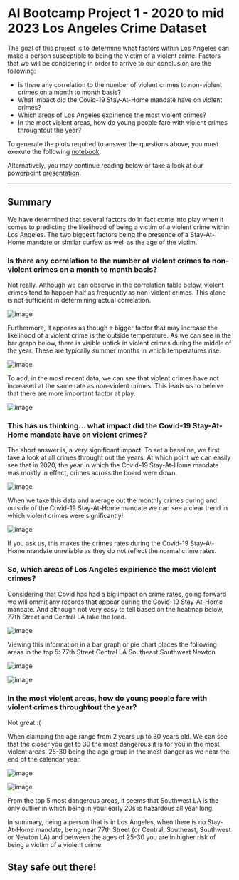 # AI Bootcamp Project 1 - 2020 to mid 2023 Los Angeles Crime Dataset

The goal of this project is to determine what factors within Los Angeles can make a person susceptible to being the victim of a violent crime.
Factors that we will be considering in order to arrive to our conclusion are the following:
- Is there any correlation to the number of violent crimes to non-violent crimes on a month to month basis?
- What impact did the Covid-19 Stay-At-Home mandate have on violent crimes?
- Which areas of Los Angeles expirience the most violent crimes?
- In the most violent areas, how do young people fare with violent crimes throughtout the year?

To generate the plots required to answer the questions above, you must exexute the following [notebook](https://github.com/Ed-Lovera/AI-PT-Project-1/blob/main/la_crimes.ipynb).

Alternatively, you may continue reading below or take a look at our powerpoint [presentation](https://github.com/Ed-Lovera/AI-PT-Project-1/blob/main/LA%20Crime%20Data%20Analysis%202020%20-%202023.pptx).

---

## Summary
We have determined that several factors do in fact come into play when it comes to predicting the likelihood of being a victim of a violent crime within Los Angeles.
The two biggest factors being the presence of a Stay-At-Home mandate or similar curfew as well as the age of the victim.

### Is there any correlation to the number of violent crimes to non-violent crimes on a month to month basis?
Not really. Although we can observe in the correlation table below, violent crimes tend to happen half as frequently as non-violent crimes. This alone is not sufficient in determining actual correlation.

![image](https://github.com/user-attachments/assets/1f3f8f4f-65f8-4b2f-ac05-8333b4275fc1)

Furthermore, it appears as though a bigger factor that may increase the likelihood of a violent crime is the outside temperature. As we can see in the bar graph below, there is visible uptick in violent crimes during the middle of the year. These are typically summer months in which temperatures rise.

![image](https://github.com/user-attachments/assets/488aa93b-5ffa-44b7-aac8-ab5daba37cc8)

To add, in the most recent data, we can see that violent crimes have not increased at the same rate as non-violent crimes. This leads us to beleive that there are more important factor at play.

![image](https://github.com/user-attachments/assets/9891b3fa-ae3a-4b1b-a069-fe62eb2b49f3)

### This has us thinking... what impact did the Covid-19 Stay-At-Home mandate have on violent crimes?
The short answer is, a very significant impact! To set a baseline, we first take a look at all crimes throught out the years. At which point we can easily see that in 2020, the year in which the Covid-19 Stay-At-Home mandate was mostly in effect, crimes across the board were down.

![image](https://github.com/user-attachments/assets/362aecb2-e6ab-4a1c-889d-328d7aaa1eac)

When we take this data and average out the monthly crimes during and outside of the Covid-19 Stay-At-Home mandate we can see a clear trend in which violent crimes were significantly!

![image](https://github.com/user-attachments/assets/2a0272ab-3d49-44eb-bcfa-493fd9966ba1)

If you ask us, this makes the crimes rates during the Covid-19 Stay-At-Home mandate unreliable as they do not reflect the normal crime rates.

### So, which areas of Los Angeles expirience the most violent crimes?
Considering that Covid has had a big impact on crime rates, going forward we will ommit any records that appear during the Covid-19 Stay-At-Home mandate. And although not very easy to tell based on the heatmap below, 77th Street and Central LA take the lead.

![image](https://github.com/user-attachments/assets/cb483eeb-5c7e-4c7d-969c-d156780e63d3)

Viewing this information in a bar graph or pie chart places the following areas in the top 5:
77th Street
Central LA
Southeast
Southwest
Newton

![image](https://github.com/user-attachments/assets/2fde003b-aaf5-41b6-bdeb-1e7bf0b4f1d9)

![image](https://github.com/user-attachments/assets/c428a02d-3c06-47f9-9350-e635d47e0194)

### In the most violent areas, how do young people fare with violent crimes throughtout the year?
Not great :(

When clamping the age range from 2 years up to 30 years old. We can see that the closer you get to 30 the most dangerous it is for you in the most violent areas. 25-30 being the age group in the most danger as we near the end of the calendar year.

![image](https://github.com/user-attachments/assets/58cded81-c901-49d0-8412-2c774d35d413)

![image](https://github.com/user-attachments/assets/81035006-87e5-4d90-aec8-37c8679cd1a2)

From the top 5 most dangerous areas, it seems that Southwest LA is the only outlier in which being in your early 20s is hazardous all year long.

In summary, being a person that is in Los Angeles, when there is no Stay-At-Home mandate, being near 77th Street (or Central, Southeast, Southwest or Newton LA) and between the ages of 25-30 you are in higher risk of being a victim of a violent crime.

## Stay safe out there!



